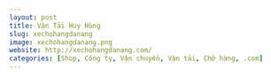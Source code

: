 ```yaml
---
layout: post
title: Vận Tải Huy Hùng
slug: xechohangdanang
image: xechohangdanang.png
website: http://xechohangdanang.com/
categories: [Shop, Công ty, Vận chuyển, Vận tải, Chở hàng, .com]
---
```

